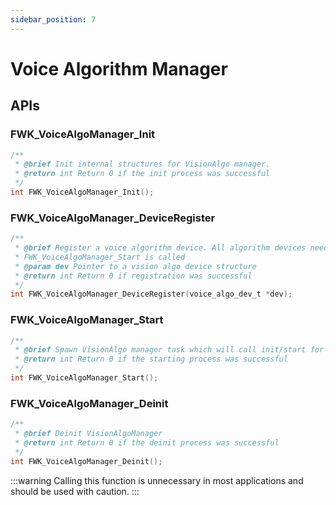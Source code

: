```yaml
---
sidebar_position: 7
---
```


# Voice Algorithm Manager

<!-- TODO: Add overview of Voice Algo Manager-->

## APIs

### FWK_VoiceAlgoManager_Init

```c
/**
 * @brief Init internal structures for VisionAlgo manager.
 * @return int Return 0 if the init process was successful
 */
int FWK_VoiceAlgoManager_Init();
```

### FWK_VoiceAlgoManager_DeviceRegister

```c
/**
 * @brief Register a voice algorithm device. All algorithm devices need to be registered before
 * FWK_VoiceAlgoManager_Start is called
 * @param dev Pointer to a vision algo device structure
 * @return int Return 0 if registration was successful
 */
int FWK_VoiceAlgoManager_DeviceRegister(voice_algo_dev_t *dev);
```

### FWK_VoiceAlgoManager_Start

```c
/**
 * @brief Spawn VisionAlgo manager task which will call init/start for all registered VisionAlgo devices
 * @return int Return 0 if the starting process was successful
 */
int FWK_VoiceAlgoManager_Start();
```

### FWK_VoiceAlgoManager_Deinit

```c
/**
 * @brief Deinit VisionAlgoManager
 * @return int Return 0 if the deinit process was successful
 */
int FWK_VoiceAlgoManager_Deinit();
```

:::warning
Calling this function is unnecessary in most applications and should be used with caution.
:::

